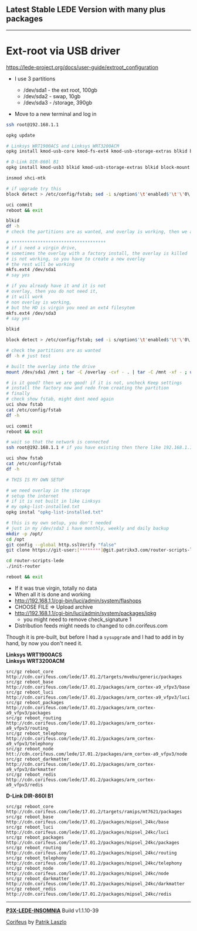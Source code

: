 [//]: #@corifeus-header

## Latest Stable LEDE Version with many plus packages

---
                        
[//]: #@corifeus-header:end
# Ext-root via USB driver

https://lede-project.org/docs/user-guide/extroot_configuration

* I use 3 partitions
  * /dev/sda1 - the ext root, 100gb
  * /dev/sda2 - swap, 10gb
  * /dev/sda3 - /storage, 390gb

* Move to a new terminal and log in

```bash
ssh root@192.168.1.1

opkg update

# Linksys WRT1900ACS and Linksys WRT3200ACM 
opkg install kmod-usb-core kmod-fs-ext4 kmod-usb-storage-extras blkid block-mount e2fsprogs fdisk 

# D-Link DIR-860l B1
opkg install kmod-usb3 blkid kmod-usb-storage-extras blkid block-mount fdisk e2fsprogs 

insmod xhci-mtk

# if upgrade try this
block detect > /etc/config/fstab; sed -i s/option$'\t'enabled$'\t'\'0\'/option$'\t'enabled$'\t'\'1\'/ /etc/config/fstab; sed -i s#/mnt/sda1#/overlay# /etc/config/fstab; cat /etc/config/fstab;

uci commit
reboot && exit

blkid
df -h
# check the partitions are as wanted, and overlay is working, then we are done

# ************************************
# if i need a virgin drive, 
# sometimes the overlay with a factory install, the overlay is killed
# is not working, so you have to create a new overlay
# the rest will be working
mkfs.ext4 /dev/sda1
# say yes

# if you already have it and it is not
# overlay, then you do not need it,
# it will work
# non overlay is working,
# but the HD is virgin you need an ext4 filesytem 
mkfs.ext4 /dev/sda3
# say yes

blkid

block detect > /etc/config/fstab; sed -i s/option$'\t'enabled$'\t'\'0\'/option$'\t'enabled$'\t'\'1\'/ /etc/config/fstab; sed -i s#/mnt/sda1#/overlay# /etc/config/fstab; cat /etc/config/fstab;

# check the partitions are as wanted
df -h # just test

# built the overlay into the drive
mount /dev/sda1 /mnt ; tar -C /overlay -cvf - . | tar -C /mnt -xf - ; umount /mnt

# is it good? then we are good! if it is not, uncheck Keep settings 
# install the factory now and redo from creating the partition
# finally 
# check show fstab, might dont need again
uci show fstab 
cat /etc/config/fstab
df -h 

uci commit
reboot && exit

# wait so that the network is connected
ssh root@192.168.1.1 # if you have existing then there like 192.168.1.1

uci show fstab 
cat /etc/config/fstab
df -h 

# THIS IS MY OWN SETUP

# we need overlay in the storage
# setup the internet
# if it is not built in like Linksys
# my opkg-list-installed.txt 
opkg instal "opkg-list-installed.txt"

# this is my own setup, you don't needed
# just in my /dev/sda3 i have monthly, weekly and daily backup
mkdir -p /opt/ 
cd /opt 
git config --global http.sslVerify "false" 
git clone https://git-user:[********]@git.patrikx3.com/router-scripts-lede.git 

cd router-scripts-lede
./init-router

reboot && exit
```

* If it was true virgin, totally no data
* When all it is done and working 
* http://192.168.1.1/cgi-bin/luci/admin/system/flashops
* CHOOSE FILE => Upload archive
* http://192.168.1.1/cgi-bin/luci/admin/system/packages/ipkg
  * you might need to remove check_signature 1
* Distribution feeds might needs to changed to cdn.corifeus.com

Though it is pre-built, but before I had a ```sysupgrade``` and I had to add in by hand, by now you don't need it.

**Linksys WRT1900ACS**  
**Linksys WRT3200ACM**  
```text
src/gz reboot_core http://cdn.corifeus.com/lede/17.01.2/targets/mvebu/generic/packages
src/gz reboot_base http://cdn.corifeus.com/lede/17.01.2/packages/arm_cortex-a9_vfpv3/base
src/gz reboot_luci http://cdn.corifeus.com/lede/17.01.2/packages/arm_cortex-a9_vfpv3/luci
src/gz reboot_packages http://cdn.corifeus.com/lede/17.01.2/packages/arm_cortex-a9_vfpv3/packages
src/gz reboot_routing http://cdn.corifeus.com/lede/17.01.2/packages/arm_cortex-a9_vfpv3/routing
src/gz reboot_telephony http://cdn.corifeus.com/lede/17.01.2/packages/arm_cortex-a9_vfpv3/telephony
src/gz reboot_node htt://cdn.corifeus.com/lede/17.01.2/packages/arm_cortex-a9_vfpv3/node
src/gz reboot_darkmatter http://cdn.corifeus.com/lede/17.01.2/packages/arm_cortex-a9_vfpv3/darkmatter
src/gz reboot_redis http://cdn.corifeus.com/lede/17.01.2/packages/arm_cortex-a9_vfpv3/redis
``` 

**D-Link DIR-860l B1**
```text
src/gz reboot_core http://cdn.corifeus.com/lede/17.01.2/targets/ramips/mt7621/packages
src/gz reboot_base http://cdn.corifeus.com/lede/17.01.2/packages/mipsel_24kc/base
src/gz reboot_luci http://cdn.corifeus.com/lede/17.01.2/packages/mipsel_24kc/luci
src/gz reboot_packages http://cdn.corifeus.com/lede/17.01.2/packages/mipsel_24kc/packages
src/gz reboot_routing http://cdn.corifeus.com/lede/17.01.2/packages/mipsel_24kc/routing
src/gz reboot_telephony http://cdn.corifeus.com/lede/17.01.2/packages/mipsel_24kc/telephony
src/gz reboot_node http://cdn.corifeus.com/lede/17.01.2/packages/mipsel_24kc/node
src/gz reboot_darkmatter http://cdn.corifeus.com/lede/17.01.2/packages/mipsel_24kc/darkmatter
src/gz reboot_redis http://cdn.corifeus.com/lede/17.01.2/packages/mipsel_24kc/redis
``` 

[//]: #@corifeus-footer

---

[**P3X-LEDE-INSOMNIA**](https://pages.corifeus.com/lede-insomnia) Build v1.1.10-39

[Corifeus](http://www.corifeus.com) by [Patrik Laszlo](http://patrikx3.com)

[//]: #@corifeus-footer:end
